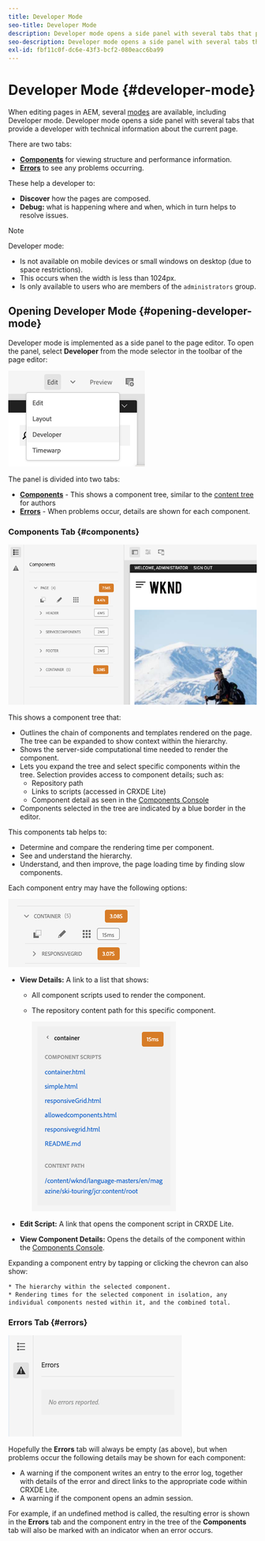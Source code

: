 ```yaml
---
title: Developer Mode
seo-title: Developer Mode
description: Developer mode opens a side panel with several tabs that provide a developer with information about the current page
seo-description: Developer mode opens a side panel with several tabs that provide a developer with information about the current page
exl-id: fbf11c0f-dc6e-43f3-bcf2-080eacc6ba99
---
```

# Developer Mode {#developer-mode}

When editing pages in AEM, several [modes](/help/sites-cloud/authoring/sites-console/introduction.md#page-modes) are available, including Developer mode. Developer mode opens a side panel with several tabs that provide a developer with technical information about the current page.

There are two tabs:

* **[Components](#components)** for viewing structure and performance information.
* **[Errors](#errors)** to see any problems occurring.

These help a developer to:

* **Discover** how the pages are composed.
* **Debug:** what is happening where and when, which in turn helps to resolve issues.

>[!NOTE]
>
>Developer mode:
>
>* Is not available on mobile devices or small windows on desktop (due to space restrictions).
>  * This occurs when the width is less than 1024px.  
>* Is only available to users who are members of the `administrators` group.

## Opening Developer Mode {#opening-developer-mode}

Developer mode is implemented as a side panel to the page editor. To open the panel, select **Developer** from the mode selector in the toolbar of the page editor:

![Opening developer mode](assets/developer-mode.png)

The panel is divided into two tabs:

* **[Components](#components)** - This shows a component tree, similar to the [content tree](/help/sites-cloud/authoring/page-editor/editor-site-panel.md#content-tree) for authors
* **[Errors](#errors)** - When problems occur, details are shown for each component.

### Components Tab {#components}

![Components tab](assets/developer-mode-components-tab.png)

This shows a component tree that:

* Outlines the chain of components and templates rendered on the page. The tree can be expanded to show context within the hierarchy.
* Shows the server-side computational time needed to render the component.
* Lets you expand the tree and select specific components within the tree. Selection provides access to component details; such as:
  * Repository path
  * Links to scripts (accessed in CRXDE Lite)
  * Component detail as seen in the [Components Console](/help/sites-cloud/authoring/features/components-console.md)
* Components selected in the tree are indicated by a blue border in the editor.

This components tab helps to:

* Determine and compare the rendering time per component.
* See and understand the hierarchy.
* Understand, and then improve, the page loading time by finding slow components.

Each component entry may have the following options:

![Developer mode component example](assets/developer-mode-component-example.png)

* **View Details:** A link to a list that shows:
  * All component scripts used to render the component.
  * The repository content path for this specific component.

      ![View Details](assets/developer-mode-view-details.png)

* **Edit Script:** A link that opens the component script in CRXDE Lite.

* **View Component Details:** Opens the details of the component within the [Components Console](/help/sites-cloud/authoring/features/components-console.md).

Expanding a component entry by tapping or clicking the chevron can also show:

    * The hierarchy within the selected component.
    * Rendering times for the selected component in isolation, any individual components nested within it, and the combined total.

### Errors Tab {#errors}

![The errors tab](assets/developer-mode-errors-tab.png)

Hopefully the **Errors** tab will always be empty (as above), but when problems occur the following details may be shown for each component:

* A warning if the component writes an entry to the error log, together with details of the error and direct links to the appropriate code within CRXDE Lite.
* A warning if the component opens an admin session.

For example, if an undefined method is called, the resulting error is shown in the **Errors** tab and the component entry in the tree of the **Components** tab will also be marked with an indicator when an error occurs.
